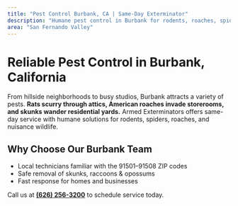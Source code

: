 ```yaml
---
title: "Pest Control Burbank, CA | Same-Day Exterminator"
description: "Humane pest control in Burbank for rodents, roaches, spiders, skunks, raccoons & opossums. Call (626) 256-3200."
area: "San Fernando Valley"
---
```


# Reliable Pest Control in **Burbank, California**

From hillside neighborhoods to busy studios, Burbank attracts a variety of pests. **Rats scurry through attics, American roaches invade storerooms, and skunks wander residential yards.** Armed Exterminators offers same-day service with humane solutions for rodents, spiders, roaches, and nuisance wildlife.

## Why Choose Our Burbank Team
- Local technicians familiar with the 91501–91508 ZIP codes
- Safe removal of skunks, raccoons & opossums
- Fast response for homes and businesses

Call us at **[(626) 256-3200](tel:6262563200)** to schedule service today.
